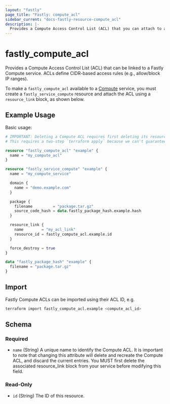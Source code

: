 ```yaml
---
layout: "fastly"
page_title: "Fastly: compute_acl"
sidebar_current: "docs-fastly-resource-compute_acl"
description: |-
  Provides a Compute Access Control List (ACL) that you can attach to a Compute service.
---
```


# fastly_compute_acl

Provides a Compute Access Control List (ACL) that can be linked to a Fastly Compute service. ACLs define CIDR-based access rules (e.g., allow/block IP ranges).

To make a `fastly_compute_acl` available to a [Compute](https://developer.fastly.com/learning/compute/) service, you must create a `fastly_service_compute` resource and attach the ACL using a `resource_link` block, as shown below.

## Example Usage

Basic usage:

```terraform
# IMPORTANT: Deleting a Compute ACL requires first deleting its resource_link.
# This requires a two-step `terraform apply` because we can't guarantee deletion order.

resource "fastly_compute_acl" "example" {
  name = "my_compute_acl"
}

resource "fastly_service_compute" "example" {
  name = "my_compute_service"

  domain {
    name = "demo.example.com"
  }

  package {
    filename         = "package.tar.gz"
    source_code_hash = data.fastly_package_hash.example.hash
  }

  resource_link {
    name        = "my_acl_link"
    resource_id = fastly_compute_acl.example.id
  }

  force_destroy = true
}

data "fastly_package_hash" "example" {
  filename = "package.tar.gz"
}
```

## Import

Fastly Compute ACLs can be imported using their ACL ID, e.g.

```sh
terraform import fastly_compute_acl.example <compute_acl_id>
```

<!-- schema generated by tfplugindocs -->
## Schema

### Required

- `name` (String) A unique name to identify the Compute ACL. It is important to note that changing this attribute will delete and recreate the Compute ACL, and discard the current entries. You MUST first delete the associated resource_link block from your service before modifying this field.

### Read-Only

- `id` (String) The ID of this resource.
